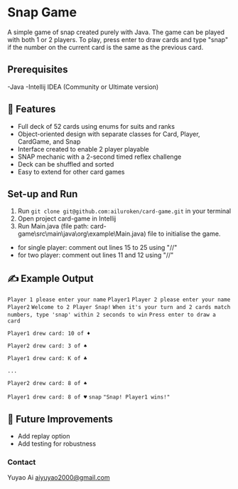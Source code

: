 # Snap Game

A simple game of snap created purely with Java. The game can be played with both 1 or 2 players. To play, press enter to draw cards and type "snap" if the number on the current card is the same as the previous card.

## Prerequisites

-Java
-Intellij IDEA (Community or Ultimate version)

## 📌 Features

- Full deck of 52 cards using enums for suits and ranks
- Object-oriented design with separate classes for Card, Player, CardGame, and Snap
- Interface created to enable 2 player playable
- SNAP mechanic with a 2-second timed reflex challenge
- Deck can be shuffled and sorted
- Easy to extend for other card games

## Set-up and Run

1. Run `git clone git@github.com:ailuroken/card-game.git` in your terminal
2. Open project card-game in Intellij
3. Run Main.java (file path: card-game\src\main\java\org\example\Main.java) file to initialise the game.

- for single player: comment out lines 15 to 25 using "//"
- for two player: comment out lines 11 and 12 using "//"

## ✍️ Example Output

`Player 1 please enter your name`
`Player1`
`Player 2 please enter your name`
`Player2`
`Welcome to 2 Player Snap!`
`When it's your turn and 2 cards match numbers, type 'snap' within 2 seconds to win`
`Press enter to draw a card`

`Player1 drew card: 10 of ♦`

`Player2 drew card: 3 of ♠`

`Player1 drew card: K of ♣`

`...`

`Player2 drew card: 8 of ♠`

`Player1 drew card: 8 of ♥`
`snap`
`"Snap! Player1 wins!"`

## 📁 Future Improvements

- Add replay option
- Add testing for robustness

### Contact

Yuyao Ai aiyuyao2000@gmail.com
